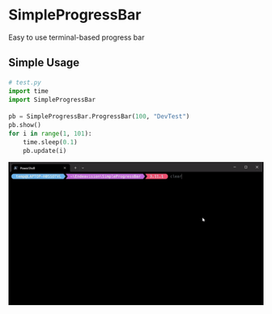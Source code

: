 # SimpleProgressBar
Easy to use terminal-based progress bar

Simple Usage
------------
```python
# test.py
import time
import SimpleProgressBar

pb = SimpleProgressBar.ProgressBar(100, "DevTest")
pb.show()
for i in range(1, 101):
    time.sleep(0.1)
    pb.update(i)
```
![simple usage](/images/simple_usage.gif)
